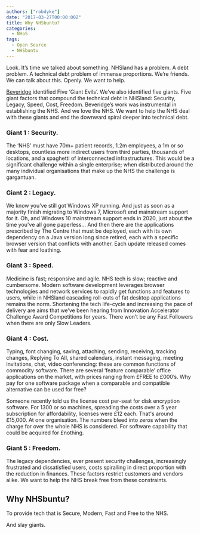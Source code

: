 ```yaml
---
authors: ["robdyke"]
date: "2017-03-27T00:00:00Z"
title: Why NHSbuntu?
categories:
  - NHoS
tags:
  - Open Source
  - NHSbuntu
---
```


Look. It’s time we talked about something. NHSland has a problem. A debt problem. A technical debt problem of immense proportions. We’re friends. We can talk about this. Openly. We want to help.

[Beveridge](https://en.wikipedia.org/wiki/Beveridge_Report) identified Five ‘Giant Evils’. We’ve also identified five giants. Five giant factors that compound the technical debt in NHSland: Security, Legacy, Speed, Cost, Freedom. Beveridge’s work was instrumental in establishing the NHS. And we love the NHS. We want to help the NHS deal with these giants and end the downward spiral deeper into technical debt.

### Giant 1 : Security.
The ‘NHS’ must have 70m+ patient records, 1.2m employees, a 1m or so desktops, countless more indirect users from third parties, thousands of locations, and a spaghetti of interconnected infrastructures. This would be a significant challenge within a single enterprise; when distributed around the many individual organisations that make up the NHS the challenge is gargantuan.

### Giant 2 : Legacy.
We know you’ve still got Windows XP running. And just as soon as a majority finish migrating to Windows 7, Microsoft end mainstream support for it. Oh, and Windows 10 mainstream support ends in 2020, just about the time you've all gone paperless... And then there are the applications prescribed by The Centre that must be deployed, each with its own dependency on a Java version long since retired, each with a specific browser version that conflicts with another. Each update released comes with fear and loathing.

### Giant 3 : Speed.
Medicine is fast; responsive and agile. NHS tech is slow; reactive and cumbersome. Modern software development leverages browser technologies and network services to rapidly get functions and features to users, while in NHSland cascading roll-outs of fat desktop applications remains the norm. Shortening the tech life-cycle and increasing the pace of delivery are aims that we’ve been hearing from Innovation Accelerator Challenge Award Competitions for years. There won’t be any Fast Followers when there are only Slow Leaders.

### Giant 4 : Cost.
Typing, font changing, saving, attaching, sending, receiving, tracking changes, Replying To All, shared calendars, instant messaging, meeting invitations, chat, video conferencing: these are common functions of commodity software. There are several ‘feature comparable’ office applications on the market, with prices ranging from £FREE to £000’s. Why pay for one software package when a comparable and compatible alternative can be used for free?

Someone recently told us the license cost per-seat for disk encryption software. For 1300 or so machines, spreading the costs over a 5 year subscription for affordability, licenses were £12 each. That's around £15,000. At one organisation. The numbers bleed into zeros when the charge for over the whole NHS is considered. For software capability that could be acquired for £nothing.

### Giant 5 : Freedom.
The legacy dependencies, ever present security challenges, increasingly frustrated and dissatisfied users, costs spiralling in direct proportion with the reduction in finances. These factors restrict customers and vendors alike. We want to help the NHS break free from these constraints.

## Why NHSbuntu?
To provide tech that is Secure, Modern, Fast and Free to the NHS.

And slay giants.
